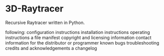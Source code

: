 # 3D-Raytracer
Recursive Raytracer written in Python.

following:
configuration instructions
installation instructions
operating instructions
a file manifest
copyright and licensing information
contact information for the distributor or programmer
known bugs
troubleshooting
credits and acknowledgements
a changelog
